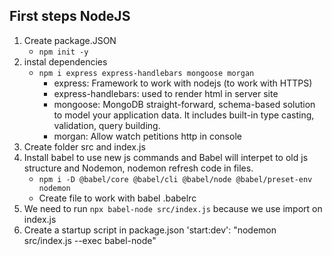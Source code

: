 ## First steps NodeJS

1. Create package.JSON
    -  `npm init -y`
2. instal dependencies
    - `npm i express express-handlebars mongoose morgan`
        - express: Framework to work with nodejs (to work with HTTPS)
        - express-handlebars: used to render html in server site
        - mongoose: MongoDB straight-forward, schema-based solution to model your application data. It includes built-in type casting, validation, query building.
        - morgan: Allow watch petitions http in console
3. Create folder src and index.js
4. Install babel to use new js commands and Babel will interpet to old js structure and Nodemon, nodemon refresh code in files.
    - `npm i -D @babel/core @babel/cli @babel/node @babel/preset-env nodemon`
    - Create file to work with babel .babelrc 
5. We need to run `npx babel-node src/index.js` because we use import on index.js
6. Create a startup script in package.json 'start:dev': "nodemon src/index.js --exec babel-node"



